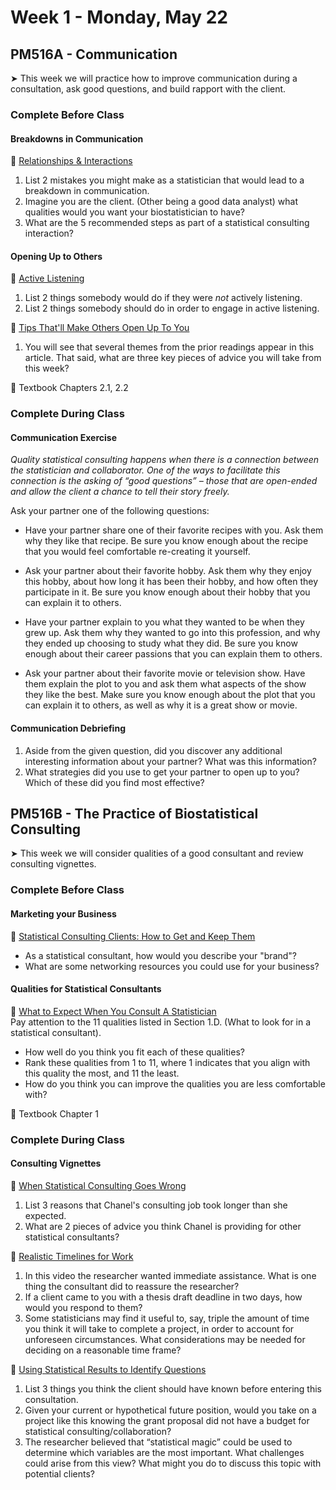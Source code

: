 # Week 1 - Monday, May 22

## PM516A - Communication

&#x27A4; This week we will practice how to improve communication during a consultation, ask good questions, and build rapport with the client.

### Complete Before Class

#### Breakdowns in Communication

📖 [Relationships & Interactions](https://magazine.amstat.org/blog/2009/09/01/heartofastatcareersept09/)<br />  

1. List 2 mistakes you might make as a statistician that would lead to a breakdown in communication.
2. Imagine you are the client. (Other being a good data analyst) what qualities would you want your biostatistician to have?
3. What are the 5 recommended steps as part of a statistical consulting interaction?

#### Opening Up to Others

🎥 [Active Listening](https://www.youtube.com/watch?v=7wUCyjiyXdg)<br />  

1. List 2 things somebody would do if they were *not* actively listening.
2. List 2 things somebody should do in order to engage in active listening.

📖 [Tips That'll Make Others Open Up To You](tips-to-open.md)<br />  

1. You will see that several themes from the prior readings appear in this article. That said, what are three key pieces of advice you will take from this week?

📖 Textbook Chapters 2.1, 2.2

### Complete During Class

#### Communication Exercise
*Quality statistical consulting happens when there is a connection between the statistician and collaborator. One of the ways to facilitate this connection is the asking of “good questions” – those that are open-ended and allow the client a chance to tell their story freely.*  

Ask your partner one of the following questions:

* Have your partner share one of their favorite recipes with you. Ask them why they like that recipe. Be sure you know enough about the recipe that you would feel comfortable re-creating it yourself.

* Ask your partner about their favorite hobby. Ask them why they enjoy this hobby, about how long it has been their hobby, and how often they participate in it. Be sure you know enough about their hobby that you can explain it to others.

* Have your partner explain to you what they wanted to be when they grew up. Ask them why they wanted to go into this profession, and why they ended up choosing to study what they did. Be sure you know enough about their career passions that you can explain them to others.

* Ask your partner about their favorite movie or television show. Have them explain the plot to you and ask them what aspects of the show they like the best. Make sure you know enough about the plot that you can explain it to others, as well as why it is a great show or movie.

#### Communication Debriefing

1. Aside from the given question, did you discover any additional interesting information about your partner? What was this information?
2. What strategies did you use to get your partner to open up to you? Which of these did you find most effective?


## PM516B - The Practice of Biostatistical Consulting

&#x27A4; This week we will consider qualities of a good consultant and review consulting vignettes.

### Complete Before Class

#### Marketing your Business

📖 [Statistical Consulting Clients: How to Get and Keep Them](https://stattrak.amstat.org/2022/02/01/statistical-consulting/)<br />

* As a statistical consultant, how would you describe your "brand"?
* What are some networking resources you could use for your business?

#### Qualities for Statistical Consultants

📖 [What to Expect When You Consult A Statistician](https://community.amstat.org/cnsl/forclients/expect-content)<br />
Pay attention to the 11 qualities listed in Section 1.D. (What to look for in a statistical consultant).  

* How well do you think you fit each of these qualities?
* Rank these qualities from 1 to 11, where 1 indicates that you align with this quality the most, and 11 the least.
* How do you think you can improve the qualities you are less comfortable with?

📖 Textbook Chapter 1

### Complete During Class

#### Consulting Vignettes 

🎥 [When Statistical Consulting Goes Wrong](https://www.youtube.com/watch?v=W4PI8Y49Q_s&t=101s)  
   1. List 3 reasons that Chanel's consulting job took longer than she expected.
   2. What are 2 pieces of advice you think Chanel is providing for other statistical consultants?

🎥 [Realistic Timelines for Work](https://www.youtube.com/watch?v=ueF1oe0ct4s)  
   1. In this video the researcher wanted immediate assistance. What is one thing the consultant did to reassure the researcher?
   2. If a client came to you with a thesis draft deadline in two days, how would you respond to them?  
   3. Some statisticians may find it useful to, say, triple the amount of time you think it will take to complete a project, in order to account for unforeseen circumstances. What considerations may be needed for deciding on a reasonable time frame?  

🎥 [Using Statistical Results to Identify Questions](https://www.youtube.com/watch?v=upkMfMF0k2k)  
   1. List 3 things you think the client should have known before entering this consultation.  
   2. Given your current or hypothetical future position, would you take on a project like this knowing the grant proposal did not have a budget for statistical consulting/collaboration?  
   3. The researcher believed that “statistical magic” could be used to determine which variables are the most important. What challenges could arise from this view? What might you do to discuss this topic with potential clients?  


